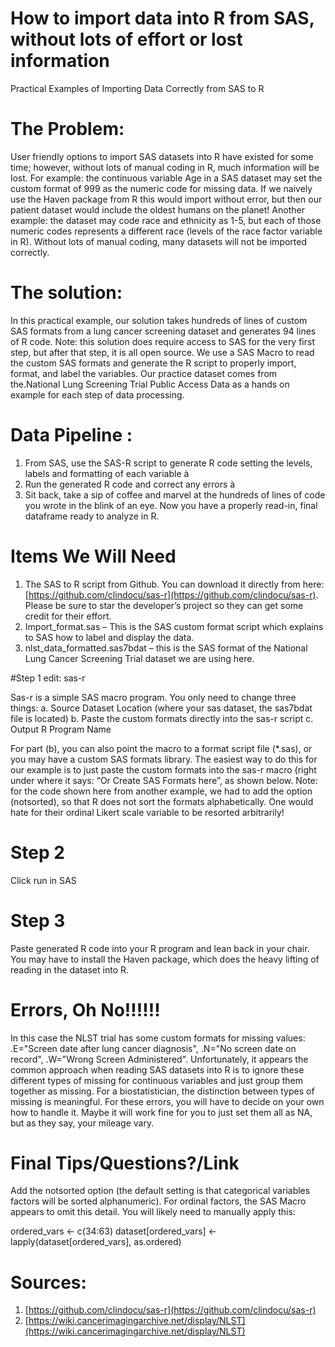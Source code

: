 # How to import data into R from SAS, without lots of effort or lost information 
Practical Examples of Importing Data Correctly from SAS to R


# The Problem: 
User friendly options to import SAS datasets into R have existed for some time; however, without lots of manual coding in R, much information will be lost. For example: the continuous variable Age in a SAS dataset may set the custom format of 999 as the numeric code for missing data. If we naively use the Haven package from R this would import without error, but then our patient dataset would include the oldest humans on the planet! Another example: the dataset may code race and ethnicity as 1-5, but each of those numeric codes represents a different race (levels of the race factor variable in R). Without lots of manual coding, many datasets will not be imported correctly.

# The solution: 
In this practical example, our solution takes hundreds of lines of custom SAS formats from a lung cancer screening dataset and generates 94 lines of R code. Note: this solution does require access to SAS for the very first step, but after that step, it is all open source. We use a SAS Macro to read the custom SAS formats and generate the R script to properly import, format, and label the variables. Our practice dataset comes from the.National Lung Screening Trial Public Access Data as a hands on example for each step of data processing.

# Data Pipeline : 
1.	From SAS, use the SAS-R script to generate R code setting the levels, labels and formatting of each variable à 
2.	Run the generated R code and correct any errors à 
3.	Sit back, take a sip of coffee and marvel at the hundreds of lines of code you wrote in the blink of an eye. Now you have a properly read-in, final dataframe ready to analyze in R.

# Items We Will Need

1.	The SAS to R script from Github. You can download it directly from here: [https://github.com/clindocu/sas-r](https://github.com/clindocu/sas-r). Please be sure to star the developer’s project so they can get some credit for their effort.
2.	Import_format.sas – This is the SAS custom format script which explains to SAS how to label and display the data.
3.	nlst_data_formatted.sas7bdat – this is the SAS format of the National Lung Cancer Screening Trial dataset we are using here.

#Step 1 edit: sas-r

Sas-r is a simple SAS macro program. You only need to change three things:
	a. Source Dataset Location (where your sas dataset, the sas7bdat file is located)
	b. Paste the custom formats directly into the sas-r script
	c. Output R Program Name

For part (b), you can also point the macro to a format script file (*.sas), or you may have a custom SAS formats library. The easiest way to do this for our example is to just paste the custom formats into the sas-r macro (right under where it says: “Or Create SAS Formats here”, as shown below.
 Note: for the code shown here from another example, we had to add the option (notsorted), so that R does not sort the formats alphabetically. One would hate for their ordinal Likert scale variable to be resorted arbitrarily!

# Step 2

Click run in SAS

# Step 3

Paste generated R code into your R program and lean back in your chair. You may have to install the Haven package, which does the heavy lifting of reading in the dataset into R.

# Errors, Oh No!!!!!!
In this case the NLST trial has some custom formats for missing values: .E="Screen date after lung cancer diagnosis", .N="No screen date on record", .W="Wrong Screen Administered". Unfortunately, it appears the common approach when reading SAS datasets into R is to ignore these different types of missing for continuous variables and just group them together as missing. For a biostatistician, the distinction between types of missing is meaningful. For these errors, you will have to decide on your own how to handle it. Maybe it will work fine for you to just set them all as NA, but as they say, your mileage vary.


# Final Tips/Questions?/Link
Add the notsorted option (the default setting is that categorical variables factors will be sorted alphanumeric).
For ordinal factors, the SAS Macro appears to omit this detail. You will likely need to manually apply this:

ordered_vars <- c(34:63)
dataset[ordered_vars] <- lapply(dataset[ordered_vars], as.ordered)


# Sources: 
1.	[https://github.com/clindocu/sas-r](https://github.com/clindocu/sas-r)
2.	[https://wiki.cancerimagingarchive.net/display/NLST](https://wiki.cancerimagingarchive.net/display/NLST)


